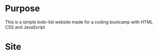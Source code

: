 # Purpose

This is a simple todo-list website made for a coding bootcamp with HTML CSS and JavaScript

# Site
